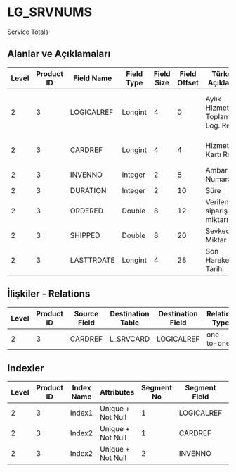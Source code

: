# LG_SRVNUMS

Service Totals

## Alanlar ve Açıklamaları

| Level | Product ID | Field Name | Field Type | Field Size | Field Offset | Türkçe Açıklama | Expression |
| ----- | ---------- | ---------- | ---------- | ---------- | ------------ | --------------- | ---------- |
| 2 | 3 | LOGICALREF | Longint | 4 | 0 | Aylık Hizmet Toplamları Log. Ref. | Monthly Service Total Logical Reference |
| 2 | 3 | CARDREF | Longint | 4 | 4 | Hizmet Kartı Ref. | Service Card Reference |
| 2 | 3 | INVENNO | Integer | 2 | 8 | Ambar Numarası | Warehouse Number |
| 2 | 3 | DURATION | Integer | 2 | 10 | Süre | Duration |
| 2 | 3 | ORDERED | Double | 8 | 12 | Verilen sipariş miktarı | Purchase Ordered Quantity |
| 2 | 3 | SHIPPED | Double | 8 | 20 | Sevkedilen Miktar | Delivered Quantity |
| 2 | 3 | LASTTRDATE | Longint | 4 | 28 | Son Hareket Tarihi | Last Transaction Date |

## İlişkiler - Relations

| Level | Product ID | Source Field | Destination Table | Destination Field | Relation Type | Extra Condition |
| ----- | ---------- | ------------ | ---------------- | ---------------- | ------------- | --------------- |
| 2 | 3 | CARDREF | L_SRVCARD | LOGICALREF | one-to-one |  |

## Indexler

| Level | Product ID | Index Name | Attributes | Segment No | Segment Field | Sense |
| ----- | ---------- | ---------- | ---------- | ---------- | ------------- | ----- |
| 2 | 3 | Index1 | Unique + Not Null | 1 | LOGICALREF | Ascending |
| 2 | 3 | Index2 | Unique + Not Null | 1 | CARDREF | Ascending |
| 2 | 3 | Index2 | Unique + Not Null | 2 | INVENNO | Ascending |
